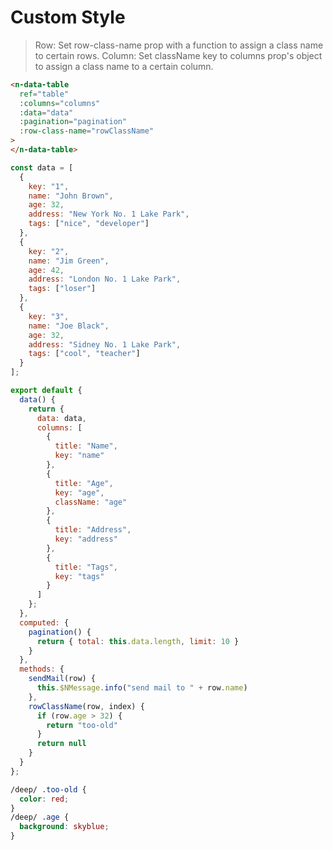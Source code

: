# Custom Style

> Row: Set row-class-name prop with a function to assign a class name to certain rows.
> Column: Set className key to columns prop's object to assign a class name to a certain column.

```html
<n-data-table
  ref="table"
  :columns="columns"
  :data="data"
  :pagination="pagination"
  :row-class-name="rowClassName"
>
</n-data-table>
```

```js
const data = [
  {
    key: "1",
    name: "John Brown",
    age: 32,
    address: "New York No. 1 Lake Park",
    tags: ["nice", "developer"]
  },
  {
    key: "2",
    name: "Jim Green",
    age: 42,
    address: "London No. 1 Lake Park",
    tags: ["loser"]
  },
  {
    key: "3",
    name: "Joe Black",
    age: 32,
    address: "Sidney No. 1 Lake Park",
    tags: ["cool", "teacher"]
  }
];

export default {
  data() {
    return {
      data: data,
      columns: [
        {
          title: "Name",
          key: "name"
        },
        {
          title: "Age",
          key: "age",
          className: "age"
        },
        {
          title: "Address",
          key: "address"
        },
        {
          title: "Tags",
          key: "tags"
        }
      ]
    };
  },
  computed: {
    pagination() {
      return { total: this.data.length, limit: 10 }
    }
  },
  methods: {
    sendMail(row) {
      this.$NMessage.info("send mail to " + row.name)
    },
    rowClassName(row, index) {
      if (row.age > 32) {
        return "too-old"
      }
      return null
    }
  }
};
```

```css
/deep/ .too-old {
  color: red;
}
/deep/ .age {
  background: skyblue;
}
```
